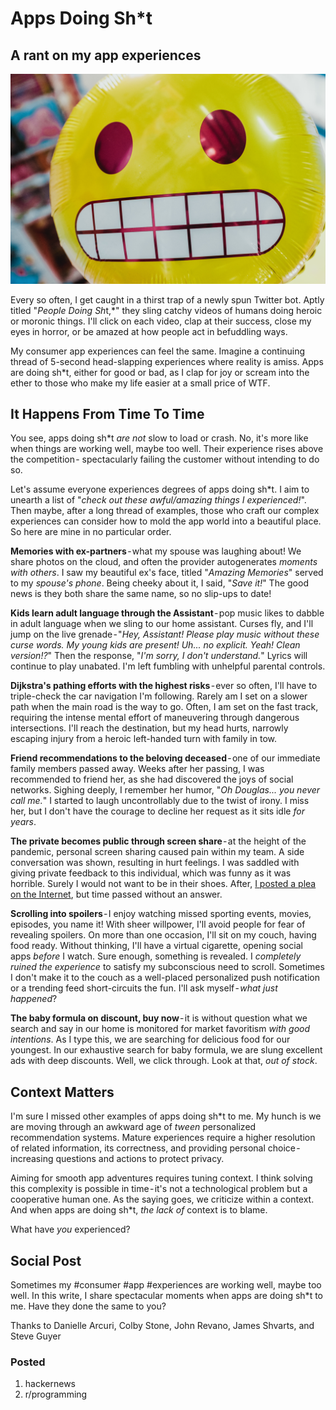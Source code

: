 # Apps Doing Sh*t
## A rant on my app experiences

![Photo by Bernard Hermant on Unsplash](images/52-01.jpeg)

Every so often, I get caught in a thirst trap of a newly spun Twitter bot. Aptly titled "*People Doing Sh*t,*" they sling catchy videos of humans doing heroic or moronic things. I'll click on each video, clap at their success, close my eyes in horror, or be amazed at how people act in befuddling ways.

My consumer app experiences can feel the same. Imagine a continuing thread of 5-second head-slapping experiences where reality is amiss. Apps are doing sh*t, either for good or bad, as I clap for joy or scream into the ether to those who make my life easier at a small price of WTF.

## It Happens From Time To Time

You see, apps doing sh*t *are not* slow to load or crash. No, it's more like when things are working well, maybe too well. Their experience rises  above the competition - spectacularly failing the customer without intending to do so.

Let's assume everyone experiences degrees of apps doing sh*t. I aim to unearth a list of "*check out these awful/amazing things I experienced!*". Then maybe, after a long thread of examples, those who craft our complex experiences can consider how to mold the app world into a beautiful place. So here are mine in no particular order.

**Memories with ex-partners** - what my spouse was laughing about! We share photos on the cloud, and often the provider autogenerates *moments with others*. I saw my beautiful ex's face, titled "*Amazing Memories*" served to my *spouse's phone*. Being cheeky about it, I said, "*Save it!*" The good news is they both share the same name, so no slip-ups to date!

**Kids learn adult language through the Assistant** - pop music likes to dabble in adult language when we sling to our home assistant. Curses fly, and I'll jump on the live grenade - "*Hey, Assistant! Please play music without these curse words. My young kids are present! Uh... no explicit. Yeah! Clean version!?*" Then the response, "*I'm sorry, I don't understand.*" Lyrics will continue to play unabated. I'm left fumbling with unhelpful parental controls.

**Dijkstra's pathing efforts with the highest risks** - ever so often, I'll have to triple-check the car navigation I'm following. Rarely am I set on a slower path when the main road is the way to go. Often, I am set on the fast track, requiring the intense mental effort of maneuvering through dangerous intersections. I'll reach the destination, but my head hurts, narrowly escaping injury from a heroic left-handed turn with family in tow.

**Friend recommendations to the beloving deceased** - one of our immediate family members passed away. Weeks after her passing, I was recommended to friend her, as she had discovered the joys of social networks. Sighing deeply, I remember her humor, "*Oh Douglas... you never call me.*" I started to laugh uncontrollably due to the twist of irony. I miss her, but I don't have the courage to decline her request as it sits idle *for years*.

**The private becomes public through screen share** - at the height of the pandemic, personal screen sharing caused pain within my team. A side conversation was shown, resulting in hurt feelings. I was saddled with giving private feedback to this individual, which was funny as it was horrible. Surely I would not want to be in their shoes. After, [I posted a plea on the Internet](https://twitter.com/dougarcuri/status/1300474757935235072), but time passed without an answer.

**Scrolling into spoilers** - I enjoy watching missed sporting events, movies, episodes, you name it! With sheer willpower, I'll avoid people for fear of revealing spoilers. On more than one occasion, I'll sit on my couch, having food ready. Without thinking, I'll have a virtual cigarette, opening social apps *before* I watch. Sure enough, something is revealed. I *completely ruined the experience* to satisfy my subconscious need to scroll. Sometimes I don't make it to the couch as a well-placed personalized push notification or a trending feed short-circuits the fun. I'll ask myself - *what just happened*?

**The baby formula on discount, buy now** - it is without question what we search and say in our home is monitored for market favoritism *with good intentions*. As I type this, we are searching for delicious food for our youngest. In our exhaustive search for baby formula, we are slung excellent ads with deep discounts. Well, we click through. Look at that, *out of stock*.

## Context Matters

I'm sure I missed other examples of apps doing sh*t to me. My hunch is we are moving through an awkward age of *tween* personalized recommendation systems. Mature experiences require a higher resolution of related information, its correctness, and providing personal choice - increasing questions and actions to protect privacy.

Aiming for smooth app adventures requires tuning context. I think solving this complexity is possible in time - it's not a technological problem but a cooperative human one. As the saying goes, we criticize within a context. And when apps are doing sh*t, *the lack of* context is to blame.

What have *you* experienced?

## Social Post

Sometimes my #consumer #app #experiences are working well, maybe too well. In this write, I share spectacular moments when apps are doing sh*t to me. Have they done the same to you?

Thanks to Danielle Arcuri, Colby Stone, John Revano, James Shvarts, and Steve Guyer

### Posted

1. hackernews
1. r/programming
